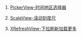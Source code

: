 1. [PickerView-时间地区选择器](https://github.com/Bigkoo/Android-PickerView)

2. [ScaleView-滚动刻度尺](https://github.com/LichFaker/ScaleView)

3. [XRefreshView-下拉刷新加载更多](https://github.com/huxq17/XRefreshView)
